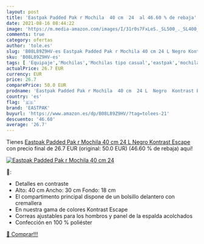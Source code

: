 ```yaml
---
layout: post
title: 'Eastpak Padded Pak r Mochila  40 cm  24  al 46.60 % de rebaja'
date: 2021-08-16 08:44:22
image: 'https://m.media-amazon.com/images/I/31r0s7FxLeS._SL500_._SL400_.jpg'
comments: true
category: ofertas
author: 'tole.es'
slug: 'B08L89Z9HV-es Eastpak Padded Pak r Mochila 40 cm 24 L Negro Kontrast Escape'
sku: 'B08L89Z9HV-es'
tags: [ 'Equipaje','Mochilas','Mochilas tipo casual','eastpak','mochila', ]
actualPrice: 26.7 EUR
currency: EUR
price: 26.7
comparePrice: 50.0 EUR
prodname: 'Eastpak Padded Pak r Mochila  40 cm  24 L  Negro  Kontrast Escape '
country: 'es'
flag: '🇪🇸'
brand: 'EASTPAK'
buyurl: 'https://www.amazon.es/dp/B08L89Z9HV/?tag=tolees-21'
descuento: '46.60'
average: '26.7'
---
```


Tienes [Eastpak Padded Pak r Mochila  40 cm  24 L  Negro  Kontrast Escape ](https://www.amazon.es/dp/B08L89Z9HV/?tag=tolees-21) con precio final de  26.7 EUR (original: 50.0 EUR) (46.60 %  de rebaja) aqui!

[![Eastpak Padded Pak r Mochila  40 cm  24 ](https://m.media-amazon.com/images/I/31r0s7FxLeS._SL500_._SL400_.jpg)](https://www.amazon.es/dp/B08L89Z9HV/?tag=tolees-21)

🔎:

- Detalles en contraste
- Alto: 40 cm Ancho: 30 cm Fondo: 18 cm
- El compartimento principal dispone de un bolsillo delantero con cremallera
- En nuestra gama de colores Kontrast Escape
- Correas ajustables para los hombros y panel de la espalda acolchados
- Confección en 100 % poliéster

[🛒 Comprar!!!](https://www.amazon.es/dp/B08L89Z9HV/?tag=tolees-21)
